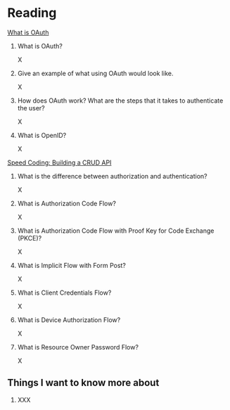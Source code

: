 # Reading

[What is OAuth](https://www.csoonline.com/article/3216404/what-is-oauth-how-the-open-authorization-framework-works.html)

1. What is OAuth?

    X

2. Give an example of what using OAuth would look like.

    X

3. How does OAuth work? What are the steps that it takes to authenticate the user?

    X

4. What is OpenID?

    X

[Speed Coding: Building a CRUD API](https://auth0.com/docs/get-started/authentication-and-authorization-flow)

1. What is the difference between authorization and authentication?

    X

2. What is Authorization Code Flow?

    X

3. What is Authorization Code Flow with Proof Key for Code Exchange (PKCE)?

    X

4. What is Implicit Flow with Form Post?

    X

5. What is Client Credentials Flow?

    X

6. What is Device Authorization Flow?

    X

7. What is Resource Owner Password Flow?

    X

## Things I want to know more about

1. XXX

